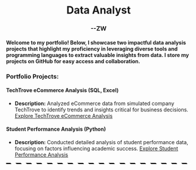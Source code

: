 <h1 align="center"> Data Analyst</h1>
<h3 align="center"> --ZW </h3>


#### Welcome to my portfolio! Below, I showcase two impactful data analysis projects that highlight my proficiency in leveraging diverse tools and programming languages to extract valuable insights from data. I store my projects on GitHub for easy access and collaboration.

### Portfolio Projects:

#### TechTrove eCommerce Analysis (SQL, Excel)
- **Description:** Analyzed eCommerce data from simulated company TechTrove to identify trends and insights critical for business decisions.
<u>[Explore TechTrove eCommerce Analysis](https://github.com/MelodiousMeadow/TechTrove_eCommerce_Analysis)</u>

#### Student Performance Analysis (Python)
- **Description:** Conducted detailed analysis of student performance data, focusing on factors influencing academic success.
<u>[Explore Student Performance Analysis](https://github.com/MelodiousMeadow/Student_Performance_Analysis)</u>



<div style="background-image: repeating-linear-gradient(45deg, #000000, #000000 10px, #ffffff 10px, #ffffff 20px); height: 3px;"></div>
